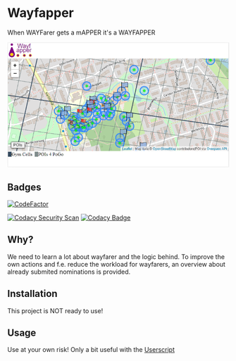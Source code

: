 # Wayfapper

When WAYFarer gets a mAPPER it's a WAYFAPPER

![Wayfapper](.assets/header.png?raw=true)

## Badges

[![CodeFactor](https://www.codefactor.io/repository/github/wayfapper/website/badge)](https://www.codefactor.io/repository/github/wayfapper/website)

[![Codacy Security Scan](https://github.com/Wayfapper/website/actions/workflows/codacy-analysis.yml/badge.svg)](https://github.com/Wayfapper/website/actions/workflows/codacy-analysis.yml)
[![Codacy Badge](https://app.codacy.com/project/badge/Grade/b7a85218e5ae40d3b57f7ecb38e68609)](https://www.codacy.com/gh/Wayfapper/website/dashboard?utm_source=github.com&amp;utm_medium=referral&amp;utm_content=Wayfapper/website&amp;utm_campaign=Badge_Grade)


## Why?

We need to learn a lot about wayfarer and the logic behind. To improve the own
actions and f.e. reduce the workload for wayfarers, an overview about already
submited nominations is provided.


## Installation

This project is NOT ready to use!


## Usage

Use at your own risk! Only a bit useful with the [Userscript](https://github.com/Wayfapper/UserScript)

